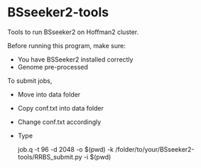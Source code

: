 BSseeker2-tools
===============

Tools to run BSseeker2 on Hoffman2 cluster.

Before running this program, make sure:

* You have BSSeeker2 installed correctly
* Genome pre-processed

To submit jobs,

* Move into data folder
* Copy conf.txt into data folder
* Change conf.txt accordingly
* Type


    job.q -t 96 -d 2048 -o $(pwd) -k /folder/to/your/BSseeker2-tools/RRBS_submit.py -i $(pwd)
